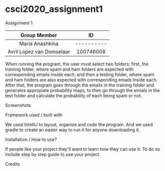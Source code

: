 # csci2020_assignment1
Assignment 1 

| Group Member               | ID         |
|:--------------------------:|:----------:|
| Maria Anashkina            | ---------- |
| Avril Lopez van Domselaar  | 100746008  |

When running the program, the user must select two folders; first, the training folder, where spam and ham folders are expected with corresponding emails inside each; and then a testing folder, where spam and ham folders are also expected with corresponding emails inside each.
After that, the program goes through the emails in the training folder and generates appropiate probability maps, to then go through the emials in the test folder and calculate the probability of each being spam or not.


Screenshots


Framework used / built with

We used IntelliJ to layout, organize and code the program.
And we used gradle to create an easier way to run it for anyone downloading it.

Installation / How to use?

If people like your project they’ll want to learn how they can use it. To do so include step by step guide to use your project.


Credits

